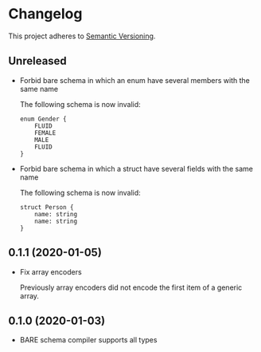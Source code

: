# Changelog

This project adheres to [Semantic Versioning][semver].

## Unreleased

* Forbid bare schema in which an enum have several members with the same name

    The following schema is now invalid:

    ```bare
    enum Gender {
        FLUID
        FEMALE
        MALE
        FLUID
    }
    ```

* Forbid bare schema in which a struct have several fields with the same name

    The following schema is now invalid:

    ```bare
    struct Person {
        name: string
        name: string
    }
    ```

## 0.1.1 (2020-01-05)

* Fix array encoders

    Previously array encoders did not encode the first item of a generic array.

## 0.1.0 (2020-01-03)

* BARE schema compiler supports all types


[semver]: https://semver.org/spec/v2.0.0.html
